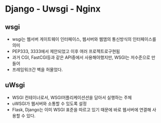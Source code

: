 # Django - Uwsgi - Nginx
## wsgi
* wsgi는 웹서버 게이트웨이 인터페이스, 웹서버와 웹앰의 통신방식의 인터페이스를 의미
* PEP333, 3333에서 제안되었고 이후 여러 프로젝트로구현됨
* 과거 CGI, FastCGI등과 같은 API중에서 사용해야했지만, WSGI는 저수준으로 만들어 
* 프레임워크간 벽을 허물었다.
## uWsgi
* WSGI 컨테이너로서, WSGI어플리케이션션을 담아서 실행하는 주체
* uWSGI가 웹서버와 소통할 수 있도록 설정
* Flask, Django는 이미 WSGI 표준을 따르고 있기 때문에 바로 웹서버에 연결해 사용할 수 있다.
 
